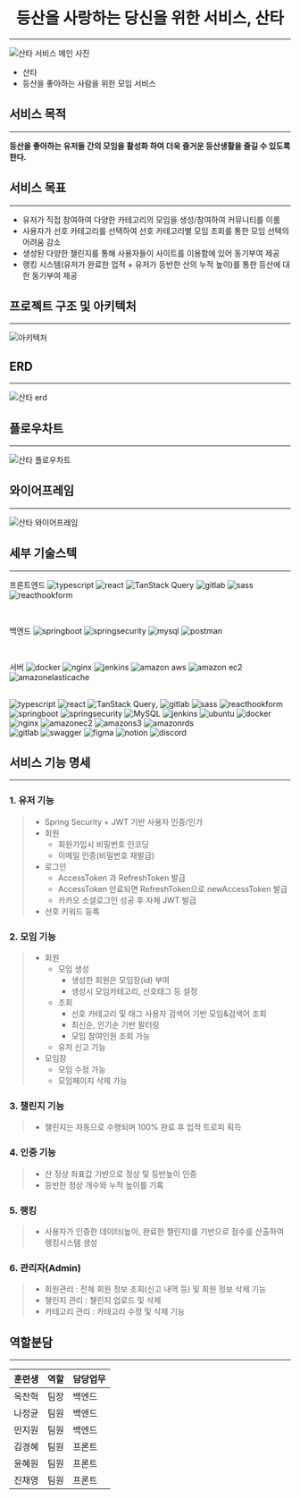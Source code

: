 # <center>등산을 사랑하는 당신을 위한 서비스, 산타</center>
---
![산타 서비스 메인 사진](https://private-user-images.githubusercontent.com/124546770/365633826-4d37a264-accb-4934-860c-5cc59a919871.png?jwt=eyJhbGciOiJIUzI1NiIsInR5cCI6IkpXVCJ9.eyJpc3MiOiJnaXRodWIuY29tIiwiYXVkIjoicmF3LmdpdGh1YnVzZXJjb250ZW50LmNvbSIsImtleSI6ImtleTUiLCJleHAiOjE3MjU4ODMwMTUsIm5iZiI6MTcyNTg4MjcxNSwicGF0aCI6Ii8xMjQ1NDY3NzAvMzY1NjMzODI2LTRkMzdhMjY0LWFjY2ItNDkzNC04NjBjLTVjYzU5YTkxOTg3MS5wbmc_WC1BbXotQWxnb3JpdGhtPUFXUzQtSE1BQy1TSEEyNTYmWC1BbXotQ3JlZGVudGlhbD1BS0lBVkNPRFlMU0E1M1BRSzRaQSUyRjIwMjQwOTA5JTJGdXMtZWFzdC0xJTJGczMlMkZhd3M0X3JlcXVlc3QmWC1BbXotRGF0ZT0yMDI0MDkwOVQxMTUxNTVaJlgtQW16LUV4cGlyZXM9MzAwJlgtQW16LVNpZ25hdHVyZT0wMWMwYzM2YmFmNzA2MjcxMzcyMTk2ZGQ3ZDE1ZWYzY2FkZDUxZTY3OTkxYWViZTc5Yzc4MGZkZWQzMDcyNDg0JlgtQW16LVNpZ25lZEhlYWRlcnM9aG9zdCZhY3Rvcl9pZD0wJmtleV9pZD0wJnJlcG9faWQ9MCJ9.lhhRum0KB3Qb-M0teYjSiloY3jX5H2BMRPDAfViUcmI)
- 산타
- 등산을 좋아하는 사람을 위한 모임 서비스

## **서비스 목적**
---
**등산을 좋아하는 유저들 간의 모임을 활성화 하여 더욱 즐거운 등산생활을 즐길 수 있도록 한다.**

## 서비스 목표
---
- 유저가 직접 참여하여 다양한 카테고리의 모임을 생성/참여하여 커뮤니티를 이룸
- 사용자가 선호 카테고리를 선택하여 선호 카테고리별 모임 조회를 통한 모임 선택의 어려움 감소
- 생성된 다양한 챌린지를 통해 사용자들이 사이트를 이용함에 있어 동기부여 제공
- 랭킹 시스템(유저가 완료한 업적 + 유저가 등반한 산의 누적 높이)를 통한 등산에 대한 동기부여 제공

## 프로젝트 구조 및 아키텍처
---
![아키텍처](https://private-user-images.githubusercontent.com/124546770/365635724-a2598ba4-f67f-47d5-97f6-ce89bb488783.png?jwt=eyJhbGciOiJIUzI1NiIsInR5cCI6IkpXVCJ9.eyJpc3MiOiJnaXRodWIuY29tIiwiYXVkIjoicmF3LmdpdGh1YnVzZXJjb250ZW50LmNvbSIsImtleSI6ImtleTUiLCJleHAiOjE3MjU4ODMwMzEsIm5iZiI6MTcyNTg4MjczMSwicGF0aCI6Ii8xMjQ1NDY3NzAvMzY1NjM1NzI0LWEyNTk4YmE0LWY2N2YtNDdkNS05N2Y2LWNlODliYjQ4ODc4My5wbmc_WC1BbXotQWxnb3JpdGhtPUFXUzQtSE1BQy1TSEEyNTYmWC1BbXotQ3JlZGVudGlhbD1BS0lBVkNPRFlMU0E1M1BRSzRaQSUyRjIwMjQwOTA5JTJGdXMtZWFzdC0xJTJGczMlMkZhd3M0X3JlcXVlc3QmWC1BbXotRGF0ZT0yMDI0MDkwOVQxMTUyMTFaJlgtQW16LUV4cGlyZXM9MzAwJlgtQW16LVNpZ25hdHVyZT1iODM2MzM2ODU0MGQxYWQ5ZThjODc2YzdlY2VkNWE0YzYzNmY1YjM4ZmQ2YjkzMWM3Njk0YmExZDg4OWE3MTg4JlgtQW16LVNpZ25lZEhlYWRlcnM9aG9zdCZhY3Rvcl9pZD0wJmtleV9pZD0wJnJlcG9faWQ9MCJ9.xi-Nx1Y1ZhNFZ5iKlLt1bCsPJ0CW0Jwz4mVW9uDBzIo)

## ERD
---
![산타 erd](https://private-user-images.githubusercontent.com/124546770/365635620-1bcc6119-712a-4411-b5c5-ef77fcd48ec7.png?jwt=eyJhbGciOiJIUzI1NiIsInR5cCI6IkpXVCJ9.eyJpc3MiOiJnaXRodWIuY29tIiwiYXVkIjoicmF3LmdpdGh1YnVzZXJjb250ZW50LmNvbSIsImtleSI6ImtleTUiLCJleHAiOjE3MjU4ODMwNzYsIm5iZiI6MTcyNTg4Mjc3NiwicGF0aCI6Ii8xMjQ1NDY3NzAvMzY1NjM1NjIwLTFiY2M2MTE5LTcxMmEtNDQxMS1iNWM1LWVmNzdmY2Q0OGVjNy5wbmc_WC1BbXotQWxnb3JpdGhtPUFXUzQtSE1BQy1TSEEyNTYmWC1BbXotQ3JlZGVudGlhbD1BS0lBVkNPRFlMU0E1M1BRSzRaQSUyRjIwMjQwOTA5JTJGdXMtZWFzdC0xJTJGczMlMkZhd3M0X3JlcXVlc3QmWC1BbXotRGF0ZT0yMDI0MDkwOVQxMTUyNTZaJlgtQW16LUV4cGlyZXM9MzAwJlgtQW16LVNpZ25hdHVyZT01NTFlMDdmOTUxNTAwZTM3NTAxMzA1NjEwYWEzMzc3NzM5YWI4Yjk0YzIxOWJjNzg3MjMzZDVhNzZkMzMzZjUzJlgtQW16LVNpZ25lZEhlYWRlcnM9aG9zdCZhY3Rvcl9pZD0wJmtleV9pZD0wJnJlcG9faWQ9MCJ9.CMzJmDBcwY0du4Bnfm7O_1uSsJ3RpVJ4NLRrGhQ1em0)

## 플로우차트
---
![산타 플로우차트](https://private-user-images.githubusercontent.com/124546770/365636301-19200757-9905-457a-9be5-eb8177c53b3c.png?jwt=eyJhbGciOiJIUzI1NiIsInR5cCI6IkpXVCJ9.eyJpc3MiOiJnaXRodWIuY29tIiwiYXVkIjoicmF3LmdpdGh1YnVzZXJjb250ZW50LmNvbSIsImtleSI6ImtleTUiLCJleHAiOjE3MjU4ODMxMTQsIm5iZiI6MTcyNTg4MjgxNCwicGF0aCI6Ii8xMjQ1NDY3NzAvMzY1NjM2MzAxLTE5MjAwNzU3LTk5MDUtNDU3YS05YmU1LWViODE3N2M1M2IzYy5wbmc_WC1BbXotQWxnb3JpdGhtPUFXUzQtSE1BQy1TSEEyNTYmWC1BbXotQ3JlZGVudGlhbD1BS0lBVkNPRFlMU0E1M1BRSzRaQSUyRjIwMjQwOTA5JTJGdXMtZWFzdC0xJTJGczMlMkZhd3M0X3JlcXVlc3QmWC1BbXotRGF0ZT0yMDI0MDkwOVQxMTUzMzRaJlgtQW16LUV4cGlyZXM9MzAwJlgtQW16LVNpZ25hdHVyZT1iOTdhZGIxYTYxZjU3ODczMzIyMDVmZGFjYWFjYjdkMzgwMWUzZTg3YThiNzJkZWFiYTc5YTQ0MDAyZjE3NGRkJlgtQW16LVNpZ25lZEhlYWRlcnM9aG9zdCZhY3Rvcl9pZD0wJmtleV9pZD0wJnJlcG9faWQ9MCJ9.txpitaQiYUm4QUiSOC97v-n7j6hHuKgo-jMx03doP78)

## 와이어프레임
---
![산타 와이어프레임](https://private-user-images.githubusercontent.com/124546770/365635292-03502676-d56b-4c95-a895-e2c1ffa21f70.png?jwt=eyJhbGciOiJIUzI1NiIsInR5cCI6IkpXVCJ9.eyJpc3MiOiJnaXRodWIuY29tIiwiYXVkIjoicmF3LmdpdGh1YnVzZXJjb250ZW50LmNvbSIsImtleSI6ImtleTUiLCJleHAiOjE3MjU4ODMxNDIsIm5iZiI6MTcyNTg4Mjg0MiwicGF0aCI6Ii8xMjQ1NDY3NzAvMzY1NjM1MjkyLTAzNTAyNjc2LWQ1NmItNGM5NS1hODk1LWUyYzFmZmEyMWY3MC5wbmc_WC1BbXotQWxnb3JpdGhtPUFXUzQtSE1BQy1TSEEyNTYmWC1BbXotQ3JlZGVudGlhbD1BS0lBVkNPRFlMU0E1M1BRSzRaQSUyRjIwMjQwOTA5JTJGdXMtZWFzdC0xJTJGczMlMkZhd3M0X3JlcXVlc3QmWC1BbXotRGF0ZT0yMDI0MDkwOVQxMTU0MDJaJlgtQW16LUV4cGlyZXM9MzAwJlgtQW16LVNpZ25hdHVyZT1jY2FlZGI5NWU4ODkzZmQ3YTcxODgyNDY3ZmZkNDRmMDkwYjYyNDllZTg5NzE0Yjg3MzBmYjQ4MDg4YWU2ZGI0JlgtQW16LVNpZ25lZEhlYWRlcnM9aG9zdCZhY3Rvcl9pZD0wJmtleV9pZD0wJnJlcG9faWQ9MCJ9.clLZm9oC5qMPLql8WPBKhzy5D_C6eLjkjma5vDo36Eo)

## 세부 기술스텍
---
프론트엔드
<img alt="typescript" src ="https://img.shields.io/badge/typescript-3178C6.svg?&style=for-the-badge&logo=typescript&logoColor=white"/> <img alt="react" src ="https://img.shields.io/badge/react-61DAFB.svg?&style=for-the-badge&logo=react&logoColor=white"/> <img alt="TanStack Query" src ="https://img.shields.io/badge/TanStack Query-FF4154.svg?&style=for-the-badge&logo=reactquery&logoColor=white"/> <img alt="gitlab" src ="https://img.shields.io/badge/gitlab-FC6D26.svg?&style=for-the-badge&logo=gitlab&logoColor=white"/> <img alt="sass" src ="https://img.shields.io/badge/sass-CC6699.svg?&style=for-the-badge&logo=sass&logoColor=white"/> <img alt="reacthookform" src ="https://img.shields.io/badge/reacthookform-EC5990.svg?&style=for-the-badge&logo=reacthookform&logoColor=white"/>

<br/>

백엔드
<img alt="springboot" src ="https://img.shields.io/badge/springboot-6DB33F.svg?&style=for-the-badge&logo=springboot&logoColor=white"/> <img alt="springsecurity" src ="https://img.shields.io/badge/springsecurity-6DB33F.svg?&style=for-the-badge&logo=springsecurity&logoColor=white"/> <img alt="mysql" src ="https://img.shields.io/badge/mysql-4479A1.svg?&style=for-the-badge&logo=mysql&logoColor=white"/> <img alt="postman" src ="https://img.shields.io/badge/postman-FF6C37.svg?&style=for-the-badge&logo=postman&logoColor=white"/> 

<br/>

서버
<img alt="docker" src ="https://img.shields.io/badge/docker-2496ED.svg?&style=for-the-badge&logo=docker&logoColor=white"/> <img alt="nginx" src ="https://img.shields.io/badge/nginx-009639.svg?&style=for-the-badge&logo=nginx&logoColor=white"/> <img alt="jenkins" src ="https://img.shields.io/badge/jenkins-D24939.svg?&style=for-the-badge&logo=jenkins&logoColor=white"/> <img alt="amazon aws" src ="https://img.shields.io/badge/amazon aws-232F3E.svg?&style=for-the-badge&logo=amazonaws&logoColor=white"/> <img alt="amazon ec2" src ="https://img.shields.io/badge/amazon ec2-FF9900.svg?&style=for-the-badge&logo=amazonec2&logoColor=white"/> <img alt="amazonelasticache" src ="https://img.shields.io/badge/amazon elasticache-C925D1.svg?&style=for-the-badge&logo=amazonelasticache&logoColor=white"/>

<br/>
<img alt="typescript" src ="https://img.shields.io/badge/typescript-3178C6.svg?&style=for-the-badge&logo=typescript&logoColor=white"/> <img alt="react" src ="https://img.shields.io/badge/react-61DAFB.svg?&style=for-the-badge&logo=react&logoColor=white"/> <img alt="TanStack Query" src ="https://img.shields.io/badge/TanStack Query-FF4154.svg?&style=for-the-badge&logo=reactquery&logoColor=white"/>, 
<img alt="gitlab" src ="https://img.shields.io/badge/gitlab-FC6D26.svg?&style=for-the-badge&logo=gitlab&logoColor=white"/>
<img alt="sass" src ="https://img.shields.io/badge/sass-CC6699.svg?&style=for-the-badge&logo=sass&logoColor=white"/>
<img alt="reacthookform" src ="https://img.shields.io/badge/reacthookform-EC5990.svg?&style=for-the-badge&logo=reacthookform&logoColor=white"/>

<br/>
<img alt="springboot" src ="https://img.shields.io/badge/springboot-6DB33F.svg?&style=for-the-badge&logo=springboot&logoColor=white"/>
<img alt="springsecurity" src ="https://img.shields.io/badge/springsecurity-6DB33F.svg?&style=for-the-badge&logo=springsecurity&logoColor=white"/>
<img alt="MySQL" src ="https://img.shields.io/badge/mysql-4479A1.svg?&style=for-the-badge&logo=mysql&logoColor=white"/>
<img alt="jenkins" src ="https://img.shields.io/badge/jenkins-D24939.svg?&style=for-the-badge&logo=jenkins&logoColor=white"/>
<img alt="ubuntu" src ="https://img.shields.io/badge/ubuntu-E95420.svg?&style=for-the-badge&logo=ubuntu&logoColor=white"/>
<img alt="docker" src ="https://img.shields.io/badge/docker-2496ED.svg?&style=for-the-badge&logo=docker&logoColor=white"/>
<img alt="nginx" src ="https://img.shields.io/badge/nginx-009639.svg?&style=for-the-badge&logo=nginx&logoColor=white"/>
<img alt="amazonec2" src ="https://img.shields.io/badge/amazonec2-FF9900.svg?&style=for-the-badge&logo=amazonec2&logoColor=white"/>
<img alt="amazons3" src ="https://img.shields.io/badge/amazons3-569A31.svg?&style=for-the-badge&logo=amazons3&logoColor=white"/>
<img alt="amazonrds" src ="https://img.shields.io/badge/amazonrds-527FFF.svg?&style=for-the-badge&logo=amazonrds&logoColor=white"/>

<br/>
<img alt="gitlab" src ="https://img.shields.io/badge/gitlab-FC6D26.svg?&style=for-the-badge&logo=gitlab&logoColor=white"/>
<img alt="swagger" src ="https://img.shields.io/badge/swagger-85EA2D.svg?&style=for-the-badge&logo=swagger&logoColor=white"/>
<img alt="figma" src ="https://img.shields.io/badge/figma-F24E1E.svg?&style=for-the-badge&logo=figma&logoColor=white"/>
<img alt="notion" src ="https://img.shields.io/badge/notion-000000.svg?&style=for-the-badge&logo=notion&logoColor=white"/>
<img alt="discord" src ="https://img.shields.io/badge/discord-5865F2.svg?&style=for-the-badge&logo=discord&logoColor=white"/>

## 서비스 기능 명세
---
### 1. 유저 기능
> - Spring Security + JWT 기반 사용자 인증/인가
> - 회원
>    - 회원가입시 비밀번호 인코딩
>    - 이메일 인증(비밀번호 재발급)
> - 로그인
>    - AccessToken 과 RefreshToken 발급
>    - AccessToken 만료되면 RefreshToken으로 newAccessToken 발급
>    - 카카오 소셜로그인 성공 후 자체 JWT 발급
> - 선호 키워드 등록

### 2. 모임 기능
> - 회원
>    - 모임 생성
>        - 생성한 회원은 모임장(id) 부여
>        - 생성시 모임카테고리, 선호태그 등 설정
>    - 조회
>        - 선호 카테고리 및 태그 사용자 검색어 기반 모임&검색어 조회
>        - 최신순, 인기순 기반 필터링
>        - 모임 참여인원 조회 가능
>    - 유저 신고 기능
> - 모임장
>    - 모임 수정 가능
>    - 모임페이지 삭제 가능

### 3.  챌린지 기능
> - 챌린지는 자동으로 수행되며 100% 완료 후 업적 트로피 획득

### 4.  인증 기능
> - 산 정상 좌표값 기반으로 정상 및 등반높이 인증
> - 등반한 정상 개수와 누적 높이를 기록

### 5. 랭킹
> - 사용자가 인증한 데이터(높이, 완료한 챌린지)를 기반으로  점수를 산출하여 랭킹시스템 생성

### 6. 관리자(Admin)
> - 회원관리 : 전체 회원 정보 조회(신고 내역 등) 및 회원 정보 삭제 기능
> - 챌린지 관리 : 챌린지 업로드 및 삭제
> - 카테고리 관리 : 카테고리 수정 및 삭제 기능

## 역할분담
---
| 훈련생 | 역할  | 담당업무 |
| --- | --- | ---- |
| 옥찬혁 | 팀장  | 백엔드  |
| 나정균 | 팀원  | 백엔드  |
| 민지원 | 팀원  | 백엔드  |
| 김경혜 | 팀원  | 프론트  |
| 윤혜원 | 팀원  | 프론트  |
| 진채영 | 팀원  | 프론트  |

